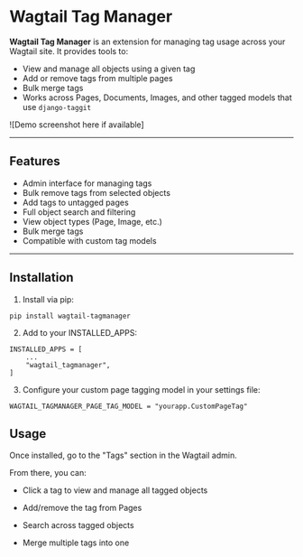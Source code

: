 # Wagtail Tag Manager

**Wagtail Tag Manager** is an extension for managing tag usage across your Wagtail site. It provides tools to:

- View and manage all objects using a given tag
- Add or remove tags from multiple pages
- Bulk merge tags
- Works across Pages, Documents, Images, and other tagged models that use `django-taggit`

![Demo screenshot here if available]

---

## Features

- Admin interface for managing tags
- Bulk remove tags from selected objects
- Add tags to untagged pages
- Full object search and filtering
- View object types (Page, Image, etc.)
- Bulk merge tags
- Compatible with custom tag models

---

## Installation

1. Install via pip:

```
pip install wagtail-tagmanager
```

2. Add to your INSTALLED_APPS:
```
INSTALLED_APPS = [
    ...
    "wagtail_tagmanager",
]
```

3. Configure your custom page tagging model in your settings file:

```
WAGTAIL_TAGMANAGER_PAGE_TAG_MODEL = "yourapp.CustomPageTag"
```

## Usage

Once installed, go to the "Tags" section in the Wagtail admin.

From there, you can:

- Click a tag to view and manage all tagged objects

- Add/remove the tag from Pages

- Search across tagged objects

- Merge multiple tags into one